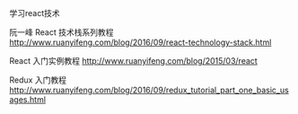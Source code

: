 学习react技术

阮一峰 React 技术栈系列教程
http://www.ruanyifeng.com/blog/2016/09/react-technology-stack.html

React 入门实例教程
http://www.ruanyifeng.com/blog/2015/03/react

Redux 入门教程
http://www.ruanyifeng.com/blog/2016/09/redux_tutorial_part_one_basic_usages.html